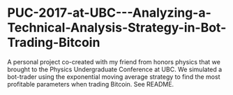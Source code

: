 # PUC-2017-at-UBC---Analyzing-a-Technical-Analysis-Strategy-in-Bot-Trading-Bitcoin
A personal project co-created with my friend from honors physics that we brought to the Physics Undergraduate Conference at UBC. We simulated a bot-trader using the exponential moving average strategy to find the most profitable parameters when trading Bitcoin. See README.
